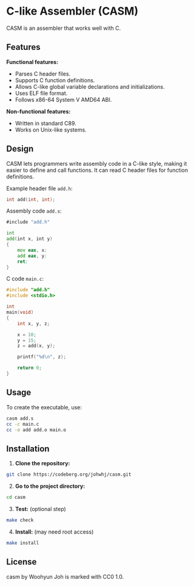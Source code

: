 C-like Assembler (CASM)
=======================

CASM is an assembler that works well with C.

Features
--------

**Functional features:**

- Parses C header files.
- Supports C function definitions.
- Allows C-like global variable declarations and initializations.
- Uses ELF file format.
- Follows x86-64 System V AMD64 ABI.

**Non-functional features:**

- Written in standard C89.
- Works on Unix-like systems.

Design
------

CASM lets programmers write assembly code in a C-like style, making it easier
to define and call functions. It can read C header files for function
definitions.

Example header file `add.h`:

```c
int add(int, int);
```

Assembly code `add.s`:

```asm
#include "add.h"

int
add(int x, int y)
{
	mov eax, x;
	add eax, y;
	ret;
}
```

C code `main.c`:

```c
#include "add.h"
#include <stdio.h>

int
main(void)
{
	int x, y, z;

	x = 10;
	y = 15;
	z = add(x, y);

	printf("%d\n", z);

	return 0;
}
```

Usage
-----

To create the executable, use:

```sh
casm add.s
cc -c main.c
cc -o add add.o main.o
```

Installation
------------

1. **Clone the repository:**

```sh
git clone https://codeberg.org/johwhj/casm.git
```

2. **Go to the project directory:**

```sh
cd casm
```

3. **Test:** (optional step)

```sh
make check
```

4. **Install:** (may need root access)

```sh
make install
```

License
-------

casm by Woohyun Joh is marked with CC0 1.0.
